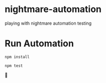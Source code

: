 # nightmare-automation
playing with nightmare automation testing

# Run Automation
`npm install`

`npm test`

:beer:
